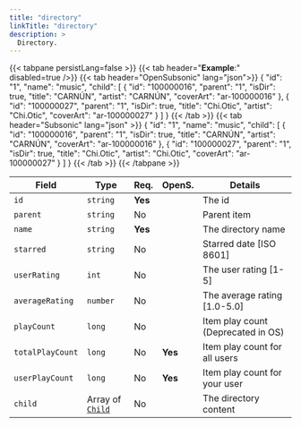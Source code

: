 ```yaml
---
title: "directory"
linkTitle: "directory"
description: >
  Directory.
---
```


{{< tabpane persistLang=false >}}
{{< tab header="**Example**:" disabled=true />}}
{{< tab header="OpenSubsonic" lang="json">}}
{
    "id": "1",
    "name": "music",
    "child": [
        {
            "id": "100000016",
            "parent": "1",
            "isDir": true,
            "title": "CARNÚN",
            "artist": "CARNÚN",
            "coverArt": "ar-100000016"
        },
        {
            "id": "100000027",
            "parent": "1",
            "isDir": true,
            "title": "Chi.Otic",
            "artist": "Chi.Otic",
            "coverArt": "ar-100000027"
        }
    ]
}
{{< /tab >}}
{{< tab header="Subsonic" lang="json" >}}
{
    "id": "1",
    "name": "music",
    "child": [
        {
            "id": "100000016",
            "parent": "1",
            "isDir": true,
            "title": "CARNÚN",
            "artist": "CARNÚN",
            "coverArt": "ar-100000016"
        },
        {
            "id": "100000027",
            "parent": "1",
            "isDir": true,
            "title": "Chi.Otic",
            "artist": "Chi.Otic",
            "coverArt": "ar-100000027"
        }
    ]
}
{{< /tab >}}
{{< /tabpane >}}

| Field |  Type | Req. | OpenS. | Details |
| --- | --- | --- | --- | --- |
| `id` | `string` | **Yes** |     | The id |
| `parent` | `string` | No  |     | Parent item |
| `name` | `string` | **Yes**  |     | The directory name |
| `starred` | `string` | No  |     | Starred date [ISO 8601] |
| `userRating` | `int` | No  |     | The user rating [1-5] |
| `averageRating` | `number` | No  |     | The average rating [1.0-5.0] |
| `playCount` | `long` | No  |     | Item play count (Deprecated in OS) |
| `totalPlayCount` | `long` | No | **Yes** | Item play count for all users |
| `userPlayCount` | `long` | No | **Yes** | Item play count for your user |
| `child` | Array of [`Child`](../child) | No |     | The directory content |
